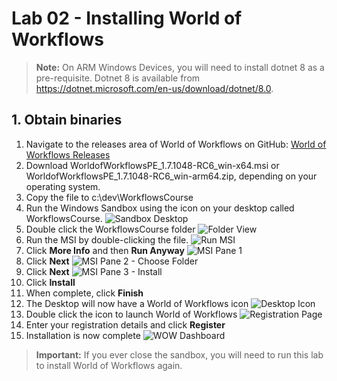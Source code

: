 # Lab 02 - Installing World of Workflows

> **Note:** On ARM Windows Devices, you will need to install dotnet 8 as a pre-requisite. Dotnet 8 is available from https://dotnet.microsoft.com/en-us/download/dotnet/8.0.


## 1. Obtain binaries

1. Navigate to the releases area of World of Workflows on GitHub: [World of Workflows Releases](https://github.com/World-of-Workflows/WorkflowsUniversity/releases/tag/v1.7.1048-RC6)
2. Download WorldofWorkflowsPE_1.7.1048-RC6_win-x64.msi or WorldofWorkflowsPE_1.7.1048-RC6_win-arm64.zip, depending on your operating system.
3. Copy the file to c:\dev\WorkflowsCourse
4. Run the Windows Sandbox using the icon on your desktop called WorkflowsCourse.
   ![Sandbox Desktop](image.png)
5. Double click the WorkflowsCourse folder
   ![Folder View](image-1.png)
6. Run the MSI by double-clicking the file.
   ![Run MSI](image-2.png)
7. Click **More Info** and then **Run Anyway**
   ![MSI Pane 1](image-3.png)
8. Click **Next**
   ![MSI Pane 2 - Choose Folder](image-4.png)
9. Click **Next**
    ![MSI Pane 3 - Install](image-5.png)
10. Click **Install**
11. When complete, click **Finish**
12. The Desktop will now have a World of Workflows icon
    ![Desktop Icon](image-6.png)
13. Double click the icon to launch World of Workflows
    ![Registration Page](image-7.png)
14. Enter your registration details and click **Register**
15. Installation is now complete
    ![WOW Dashboard](image-8.png)

> **Important:** If you ever close the sandbox, you will need to run this lab to install World of Workflows again.
